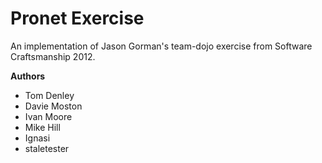 Pronet Exercise
===============

An implementation of Jason Gorman's team-dojo exercise from Software Craftsmanship 2012.

__Authors__
* Tom Denley
* Davie Moston
* Ivan Moore
* Mike Hill
* Ignasi
* staletester

